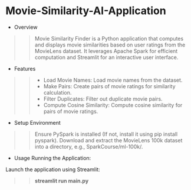 # Movie-Similarity-AI-Application

* Overview
>> Movie Similarity Finder is a Python application that computes and displays movie similarities based on user ratings from the MovieLens dataset. It leverages Apache Spark for efficient computation and Streamlit for an interactive user interface.

* Features
>> - Load Movie Names: Load movie names from the dataset.
>> - Make Pairs: Create pairs of movie ratings for similarity calculation.
>> - Filter Duplicates: Filter out duplicate movie pairs.
>> - Compute Cosine Similarity: Compute cosine similarity for pairs of movie ratings.

* Setup Environment

>> Ensure PySpark is installed (If not, install it using pip install pyspark).
>> Download and extract the MovieLens 100k dataset into a directory, e.g., SparkCourse/ml-100k/.

* Usage
Running the Application:

Launch the application using Streamlit: 
>> **streamlit run main.py**
